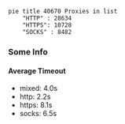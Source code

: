 
```mermaid
pie title 40670 Proxies in list
    "HTTP" : 28634
    "HTTPS": 10728
    "SOCKS" : 8482
```

### Some Info
#### Average Timeout

- mixed: 4.0s
- http: 2.2s
- https: 8.1s
- socks: 6.5s